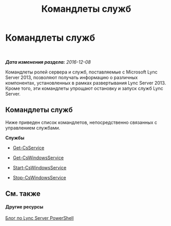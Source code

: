 ﻿---
title: Командлеты служб
TOCTitle: Командлеты служб
ms:assetid: 82cb9dbc-6c75-4dd0-900b-b8b2989c481d
ms:mtpsurl: https://technet.microsoft.com/ru-ru/library/Gg415659(v=OCS.15)
ms:contentKeyID: 49310372
ms.date: 12/10/2016
mtps_version: v=OCS.15
ms.translationtype: HT
---

# Командлеты служб

 

_**Дата изменения раздела:** 2016-12-08_

Командлеты ролей сервера и служб, поставляемые с Microsoft Lync Server 2013, позволяют получать информацию о различных компонентах, установленных в рамках развертывания Lync Server 2013. Кроме того, эти командлеты упрощают остановку и запуск служб Lync Server.

## Командлеты служб

Ниже приведен список командлетов, непосредственно связанных с управлением службами.

**Службы**

  -   
    [Get-CsService](get-csservice.md)

  -   
    [Get-CsWindowsService](get-cswindowsservice.md)

  -   
    [Start-CsWindowsService](start-cswindowsservice.md)

  -   
    [Stop-CsWindowsService](stop-cswindowsservice.md)

## См. также

#### Другие ресурсы

[Блог по Lync Server PowerShell](http://go.microsoft.com/fwlink/?linkid=203150%26clcid=0x419)

